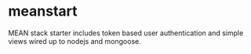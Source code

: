 # meanstart
MEAN stack starter includes token based user authentication and simple views wired up to nodejs and mongoose.

